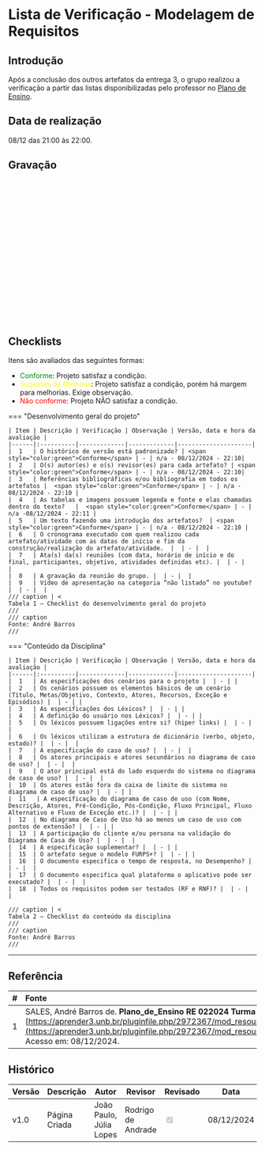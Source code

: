 # Lista de Verificação - Modelagem de Requisitos

## Introdução

Após a conclusão dos outros artefatos da entrega 3, o grupo realizou a verificação a partir das listas disponibilizadas pelo professor no [Plano de Ensino](https://aprender3.unb.br/pluginfile.php/2972367/mod_resource/content/52/Plano_de_Ensino%20RE%20022024%20Turma%2002%20v1.pdf).

## Data de realização

08/12 das 21:00 às 22:00.

## Gravação

<iframe width="500" height="285" src="" title="" frameborder="0" allow="accelerometer; autoplay; clipboard-write; encrypted-media; gyroscope; picture-in-picture; web-share" referrerpolicy="strict-origin-when-cross-origin" allowfullscreen></iframe>


## Checklists

Itens são avaliados das seguintes formas:

* <span style="color:green">Conforme</span>: Projeto satisfaz a condição.
* <span style="color:yellow">Sugestão de Melhoria</span>: Projeto satisfaz a condição, porém há margem para melhorias. Exige observação.
* <span style="color:red">Não conforme</span>: Projeto NÃO satisfaz a condição.

=== "Desenvolvimento geral do projeto"

    | Item | Descrição | Verificação | Observação | Versão, data e hora da avaliação |
    |------|:----------|-------------|-------------|---------------------|
    |  1   | O histórico de versão está padronizado? | <span style="color:green">Conforme</span> | - | n/a - 08/12/2024 - 22:10|
    |  2   | O(s) autor(es) e o(s) revisor(es) para cada artefato? | <span style="color:green">Conforme</span> | - | n/a - 08/12/2024 - 22:10|
    |  3   | Referências bibliográficas e/ou bibliografia em todos os artefatos |  <span style="color:green">Conforme</span> | - | n/a - 08/12/2024 - 22:10 |
    |  4   | As tabelas e imagens possuem legenda e fonte e elas chamadas dentro do texto?   |  <span style="color:green">Conforme</span> | - | n/a -08/12/2024 - 22:11 |
    |  5   | Um texto fazendo uma introdução dos artefatos?  | <span style="color:green">Conforme</span> | - | n/a - 08/12/2024 - 22:10 |
    |  6   | O cronograma executado com quem realizou cada artefato/atividade com as datas de início e fim da construção/realização do artefato/atividade.  |  | - |  |
    |  7   | Ata(s) da(s) reuniões (com data, horário de início e do final, participantes, objetivo, atividades definidas etc). |  | - |   |
    |  8   | A gravação da reunião do grupo. |  | - |  |
    |  9   | Vídeo de apresentação na categoria “não listado” no youtube? |  | - |  |
    /// caption | <
    Tabela 1 — Checklist do desenvolvimento geral do projeto
    ///
    /// caption
    Fonte: André Barros
    ///

=== "Conteúdo da Disciplina"

    | Item | Descrição | Verificação | Observação | Versão, data e hora da avaliação |
    |------|:----------|-------------|-------------|---------------------|
    |  1   | As especificações dos cenários para o projeto |  | - | |
    |  2   | Os cenários possuem os elementos básicos de um cenário (Título, Metas/Objetivo, Contexto, Atores, Recursos, Exceção e Episódios) |  | - | |
    |  3   | As especificações dos Léxicos? |  | - | |
    |  4   | A definição do usuário nos Léxicos? |  | - | |
    |  5   | Os léxicos possuem ligações entre si? (hiper links) |  | - | |
    |  6   | Os léxicos utilizam a estrutura de dicionário (verbo, objeto, estado)? |  | - |  |
    |  7   | A especificação do caso de uso? |  | - |  |
    |  8   | Os atores principais e atores secundários no diagrama de caso de uso? |  | - |  |
    |  9   | O ator principal está do lado esquerdo do sistema no diagrama de caso de uso? |  | - |  |
    |  10  | Os atores estão fora da caixa de limite do sistema no diagrama de caso de uso? |  | - | |
    |  11   | A especificação do diagrama de caso de uso (com Nome, Descrição, Atores, Pré-Condição, Pós-Condição, Fluxo Principal, Fluxo Alternativo e Fluxo de Exceção etc.)? |  | - | |
    |  12  | No diagrama de Caso de Uso há ao menos um caso de uso com pontos de extensão? |  | - | |
    |  13  | A participação do cliente e/ou persona na validação do Diagrama de Casa de Uso? |  | - |  |
    |  14  | A especificação suplementar? |  | - | |
    |  15  | O artefato segue o modelo FURPS+? |  | - | |
    |  16  | O documento especifica o tempo de resposta, no Desempenho? |  | - |  |
    |  17  | O documento especifica qual plataforma o aplicativo pode ser executado? |  | - |  |
    |  18  | Todos os requisitos podem ser testados (RF e RNF)? |  | - |  |
    
    /// caption | <
    Tabela 2 — Checklist do conteúdo da disciplina
    ///
    /// caption
    Fonte: André Barros
    ///

---

## Referência

| # | Fonte|
|---|:------|
| 1 | SALES, André Barros de. **Plano_de_Ensino RE 022024 Turma 02 v1**. UnB Gama (FCTE). Disponível em: [https://aprender3.unb.br/pluginfile.php/2972367/mod_resource/content/52/Plano_de_Ensino%20RE%20022024%20Turma%2002%20v1.pdf](https://aprender3.unb.br/pluginfile.php/2972367/mod_resource/content/52/Plano_de_Ensino%20RE%20022024%20Turma%2002%20v1.pdf). Acesso em: 08/12/2024. |

## Histórico

| Versão | Descrição                  | Autor                           | Revisor                  |                 Revisado          | Data       |
|--------|----------------------------|---------------------------------|--------------------------|-----------------------------------|------------|
| v1.0   | Página Criada              | João Paulo, Júlia Lopes |  Rodrigo de Andrade                        | <input type="checkbox" onclick="return false;" disabled checked/> | 08/12/2024 |